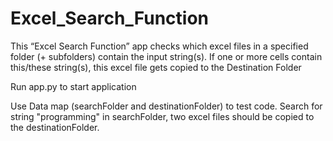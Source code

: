 # Excel_Search_Function
This “Excel Search Function” app checks which excel files in a specified folder (+ subfolders) contain the input string(s). If one or more cells contain this/these string(s), this excel file gets copied to the Destination Folder

Run app.py to start application

Use Data map (searchFolder and destinationFolder) to test code. Search for string "programming" in searchFolder, two excel files should be copied to the destinationFolder.
